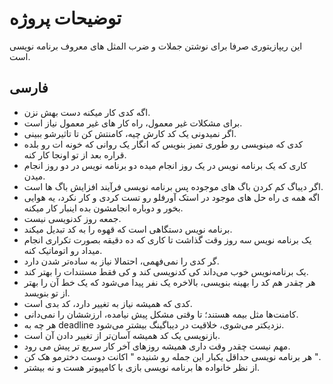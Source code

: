 # توضیحات پروژه 
این ریپازیتوری صرفا برای نوشتن جملات و ضرب المثل های معروف برنامه نویسی است.

## فارسی 
 - اگه کدی کار میکنه دست بهش نزن.
 - برای مشکلات غیر معمول، راه کار های غیر معمول نیاز است.
 - اگر نمیدونی یک کد کارش چیه، کامنتش کن تا تاثیرشو ببینی.
 - کدی که مینویسی رو طوری تمیز بنویس که انگار یک روانی که خونه ات رو بلده قراره بعد از تو اونجا کار کنه.
 - کاری که یک برنامه نویس در یک روز انجام میده دو برنامه نویس در دو روز انجام میدن.
 - اگر دیباگ کم کردن باگ های موجوده پس برنامه نویسی فرآیند افزایش باگ ها است.
 - اگه همه ی راه حل های موجود در استک آورفلو رو تست کردی و کار نکرد، یه هوایی بخور و دوباره انجامشون بده اینبار کار میکنه.
 - جمعه روز کدنویسی نیست.
 - برنامه نویس دستگاهی است که قهوه را به کد تبدیل میکند.
 - یک برنامه نویس سه روز وقت گذاشت تا کاری که ده دقیقه بصورت تکراری انجام میداد رو اتوماتیک کنه.
 - گر کدی را نمی‌فهمی، احتمالا نیاز به ساده‌تر شدن دارد.
 - یک برنامه‌نویس خوب می‌داند کی کدنویسی کند و کی فقط مستندات را بهتر کند.
 - هر چقدر هم کد را بهینه بنویسی، بالاخره یک نفر پیدا می‌شود که یک خط آن را بهتر از تو بنویسد.
 - کدی که همیشه نیاز به تغییر دارد، کد بدی است.
 - کامنت‌ها مثل بیمه هستند؛ تا وقتی مشکل پیش نیامده، ارزششان را نمی‌دانی.
 - هر چه به deadline نزدیکتر می‌شوی، خلاقیت در دیباگینگ بیشتر می‌شود.
 - بازنویسی یک کد همیشه آسان‌تر از تغییر دادن آن است.
 - مهم نیست چقدر وقت داری همیشه روزهای آخر کار سریع تر پیش می رود.
 - هر برنامه نویسی حداقل یکبار این جمله رو شنیده " اکانت دوست دخترمو هک کن ".
 - از نظر خانواده ها برنامه نویسی بازی با کامپیوتر هست و نه بیشتر.
